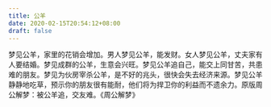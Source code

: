 ```yaml
---
title: 公羊
date: 2020-02-15T20:54:12+08:00
draft: false
---
```


梦见公羊，家里的花销会增加。男人梦见公羊，能发财。女人梦见公羊，丈夫家有人要结婚。梦见成群的公羊，生意会兴旺。梦见公羊追自己，能交上同甘苦，共患难的朋友。梦见为伙房宰杀公羊，是不好的兆头，很快会失去经济来源。梦见公羊静静地吃草，预示你的朋友很有能耐，他们将为捍卫你的利益而不遗余力。原版周公解梦：被公羊追，交友难。《周公解梦》